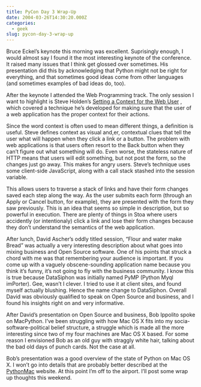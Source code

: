 ```yaml
---
title: PyCon Day 3 Wrap-Up
date: 2004-03-26T14:30:20.000Z
categories:
  - geek
slug: pycon-day-3-wrap-up
---
```

Bruce Eckel’s keynote this morning was excellent. Suprisingly enough, I would almost say I found it the most interesting keynote of the conference. It raised many issues that I think get glossed over sometimes. His presentation did this by acknowledging that Python might not be right for everything, and that sometimes good ideas come from other languages (and sometimes examples of bad ideas do, too).

After the keynote I attended the Web Programming track. The only session I want to highlight is Steve Holden’s [Setting a Context for the Web User][1] , which covered a technique he’s developed for making sure that the user of a web application has the proper context for their actions.

Since the word context is often used to mean different things, a definition is useful. Steve defines context as visual and,er, contextual clues that tell the user what will happen when they click a link or a button. The problem with web applications is that users often resort to the Back button when they can’t figure out what something will do. Even worse, the stateless nature of HTTP means that users will edit something, but not post the form, so the changes just go away. This makes for angry users. Steve’s technique uses some client-side JavaScript, along with a call stack stashed into the session variable.

This allows users to traverse a stack of links and have their form changes saved each step along the way. As the user submits each form (through an Apply or Cancel button, for example), they are presented with the form they saw previously. This is an idea that seems so simple in description, but so powerful in execution. There are plenty of things in Stoa where users accidently (or intentionaly) click a link and lose their form changes because they don’t understand the semantics of the web application.

After lunch, David Ascher’s oddly titled session, “Flour and water make Bread” was actually a very interesting description about what goes into mixing business and Open Source software. One of his points that struck a chord with me was that remembering your audience is important. If you come up with a vaguely obscene-sounding application name because you think it’s funny, it’s not going to fly with the business community. I know this is true because DataSiphon was initially named PyMP (Python Myql imPorter). Gee, wasn’t I clever. I tried to use it at client sites, and found myself actually blushing. Hence the name change to DataSiphon. Overall David was obviously qualified to speak on Open Source and business, and I found his insights right on and very informative.

After David’s presentation on Open Source and business, Bob Ippolito spoke on MacPython. I’ve been struggling with how Mac OS X fits into my socia-software-political belief structure, a struggle which is made all the more interesting since two of my four machines are Mac OS X based. For some reason I envisioned Bob as an old guy with straggly white hair, talking about the bad old days of punch cards. Not the case at all.

Bob’s presentation was a good overview of the state of Python on Mac OS X. I won’t go into details that are probably better described at the [PythonMac][2]  website. At this point I’m off to the airport. I’ll post some wrap up thoughts this weekend.



 [1]: http://www.python.org/community/pycon/dc2004/papers/18/Setting_A_Context.pdf
 [2]: http://pythonmac.org
